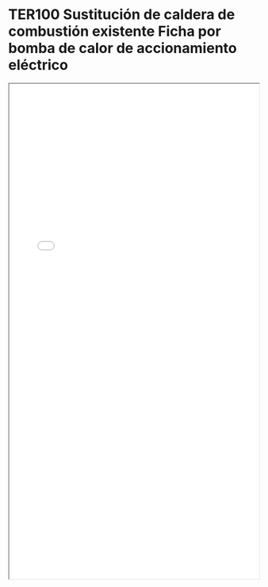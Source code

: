 
# TER100  Sustitución de caldera de combustión existente Ficha por bomba de calor de accionamiento eléctrico

<iframe src="../TER100  Sustitución de caldera de combustión existente Ficha por bomba de calor de accionamiento eléctrico.pdf" width="100%" height="1000px"></iframe>

